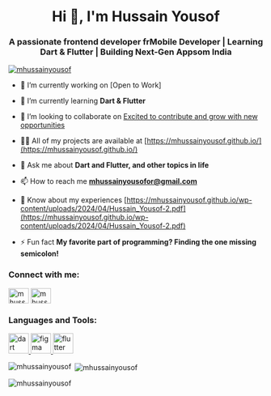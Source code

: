 <h1 align="center">Hi 👋, I'm Hussain Yousof</h1>
<h3 align="center">A passionate frontend developer frMobile Developer | Learning Dart & Flutter | Building Next-Gen Appsom India</h3>

<p align="left"> <a href="https://github.com/ryo-ma/github-profile-trophy"><img src="https://github-profile-trophy.vercel.app/?username=mhussainyousof" alt="mhussainyousof" /></a> </p>

- 🔭 I’m currently working on [Open to Work]

- 🌱 I’m currently learning **Dart & Flutter**

- 👯 I’m looking to collaborate on [Excited to contribute and grow with new opportunities](XXX)

- 👨‍💻 All of my projects are available at [https://mhussainyousof.github.io/](https://mhussainyousof.github.io/)

- 💬 Ask me about **Dart and Flutter, and other topics in life**

- 📫 How to reach me **mhussainyousofor@gmail.com**

- 📄 Know about my experiences [https://mhussainyousof.github.io/wp-content/uploads/2024/04/Hussain_Yousof-2.pdf](https://mhussainyousof.github.io/wp-content/uploads/2024/04/Hussain_Yousof-2.pdf)

- ⚡ Fun fact **My favorite part of programming? Finding the one missing semicolon!**

<h3 align="left">Connect with me:</h3>
<p align="left">
<a href="https://linkedin.com/in/mhussainyousof" target="blank"><img align="center" src="https://raw.githubusercontent.com/rahuldkjain/github-profile-readme-generator/master/src/images/icons/Social/linked-in-alt.svg" alt="mhussainyousof" height="30" width="40" /></a>
<a href="https://fb.com/mhussainyousof" target="blank"><img align="center" src="https://raw.githubusercontent.com/rahuldkjain/github-profile-readme-generator/master/src/images/icons/Social/facebook.svg" alt="mhussainyousof" height="30" width="40" /></a>
</p>

<h3 align="left">Languages and Tools:</h3>
<p align="left"> <a href="https://dart.dev" target="_blank" rel="noreferrer"> <img src="https://www.vectorlogo.zone/logos/dartlang/dartlang-icon.svg" alt="dart" width="40" height="40"/> </a> <a href="https://www.figma.com/" target="_blank" rel="noreferrer"> <img src="https://www.vectorlogo.zone/logos/figma/figma-icon.svg" alt="figma" width="40" height="40"/> </a> <a href="https://flutter.dev" target="_blank" rel="noreferrer"> <img src="https://www.vectorlogo.zone/logos/flutterio/flutterio-icon.svg" alt="flutter" width="40" height="40"/> </a> </p>

<p><img align="left" src="https://github-readme-stats.vercel.app/api/top-langs?username=mhussainyousof&show_icons=true&locale=en&layout=compact" alt="mhussainyousof" /></p>

<p>&nbsp;<img align="center" src="https://github-readme-stats.vercel.app/api?username=mhussainyousof&show_icons=true&locale=en" alt="mhussainyousof" /></p>

<p><img align="center" src="https://github-readme-streak-stats.herokuapp.com/?user=mhussainyousof&" alt="mhussainyousof" /></p>
